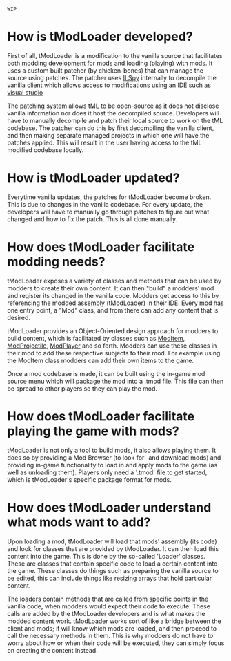 `WIP`

# How is tModLoader developed?
First of all, tModLoader is a modification to the vanilla source that facilitates both modding development for mods and loading (playing) with mods. It uses a custom built patcher (by chicken-bones) that can manage the source using patches. The patcher uses [ILSpy](https://github.com/icsharpcode/ILSpy) internally to decompile the vanilla client which allows access to modifications using an IDE such as [visual studio](https://visualstudio.microsoft.com/)

The patching system allows tML to be open-source as it does not disclose vanilla information nor does it host the decompiled source. Developers will have to manually decompile and patch their local source to work on the tML codebase. The patcher can do this by first decompiling the vanilla client, and then making separate managed projects in which one will have the patches applied. This will result in the user having access to the tML modified codebase locally.

# How is tModLoader updated?
Everytime vanilla updates, the patches for tModLoader become broken. This is due to changes in the vanilla codebase. For every update, the developers will have to manually go through patches to figure out what changed and how to fix the patch. This is all done manually.

# How does tModLoader facilitate modding needs?
tModLoader exposes a variety of classes and methods that can be used by modders to create their own content. It can then "build" a modders' mod and register its changed in the vanilla code. Modders get access to this by referencing the modded assembly (tModLoader) in their IDE. Every mod has one entry point, a "Mod" class, and from there can add any content that is desired.

tModLoader provides an Object-Oriented design approach for modders to build content, which is facilitated by classes such as [ModItem](https://github.com/blushiemagic/tModLoader/blob/master/patches/tModLoader/Terraria.ModLoader/ModItem.cs), [ModProjectile](https://github.com/blushiemagic/tModLoader/blob/master/patches/tModLoader/Terraria.ModLoader/ModProjectile.cs), [ModPlayer](https://github.com/blushiemagic/tModLoader/blob/master/patches/tModLoader/Terraria.ModLoader/ModPlayer.cs) and so forth. Modders can use these classes in their mod to add these respective subjects to their mod. For example using the ModItem class modders can add their own items to the game.

Once a mod codebase is made, it can be built using the in-game mod source menu which will package the mod into a .tmod file. This file can then be spread to other players so they can play the mod.

# How does tModLoader facilitate playing the game with mods?
tModLoader is not only a tool to build mods, it also allows playing them. It does so by providing a Mod Browser (to look for- and download mods) and providing in-game functionality to load in and apply mods to the game (as well as unloading them). Players only need a '.tmod' file to get started, which is tModLoader's specific package format for mods.

# How does tModLoader understand what mods want to add?
Upon loading a mod, tModLoader will load that mods' assembly (its code) and look for classes that are provided by tModLoader. It can then load this content into the game. This is done by the so-called 'Loader' classes. These are classes that contain specific code to load a certain content into the game. These classes do things such as preparing the vanilla source to be edited, this can include things like resizing arrays that hold particular content. 

The loaders contain methods that are called from specific points in the vanilla code, when modders would expect their code to execute. These calls are added by the tModLoader developers and is what makes the modded content work. tModLoader works sort of like a bridge between the client and mods; it will know which mods are loaded, and then proceed to call the necessary methods in them. This is why modders do not have to worry about how or when their code will be executed, they can simply focus on creating the content instead.